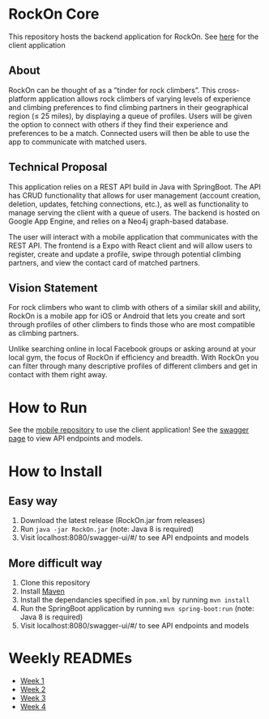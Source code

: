 # RockOn Core

This repository hosts the backend application for RockOn. See [here](https://github.com/CIS3296SoftwareDesignF21/rockon-mobile) for the client application

## About

RockOn can be thought of as a ”tinder for rock climbers”. This cross-platform application
allows rock climbers of varying levels of experience and climbing preferences to find climbing partners in their
geographical region (≤ 25 miles), by displaying a queue of profiles. Users will be given the option to connect
with others if they find their experience and preferences to be a match. Connected users will then be able
to use the app to communicate with matched users.

## Technical Proposal

This application relies on a REST API build in Java with SpringBoot. The API has CRUD functionality that allows for user management (account creation, deletion, updates, fetching connections, etc.), as well as functionality to manage serving the client with a queue of users. The backend is hosted on Google App Engine, and relies on a Neo4j graph-based database.

The user will interact with a mobile application that communicates with the REST API. The frontend is a Expo with React client and
will allow users to register, create and update a profile, swipe through potential climbing partners, and view the contact card
of matched partners.

## Vision Statement

For rock climbers who want to climb with others of a similar skill and ability, RockOn is a mobile app for iOS or Android that lets you create and sort through profiles of other climbers to finds those who are most compatible as climbing partners.

Unlike searching online in local Facebook groups or asking around at your local gym, the focus of RockOn if efficiency and breadth. With RockOn you can filter through many descriptive profiles of different climbers and get in contact with them right away.

# How to Run

See the [mobile repository](https://github.com/CIS3296SoftwareDesignF21/rockon-mobile) to use the client application! See the [swagger page](https://rockon-core.uc.r.appspot.com/swagger-ui/#) to view API endpoints and models.

# How to Install

## Easy way
1. Download the latest release (RockOn.jar from releases)
2. Run `java -jar RockOn.jar` (note: Java 8 is required)
3. Visit localhost:8080/swagger-ui/#/ to see API endpoints and models

## More difficult way
1. Clone this repository
2. Install [Maven](https://maven.apache.org/install.html)
3. Install the dependancies specified in `pom.xml` by running `mvn install`
4. Run the SpringBoot application by running `mvn spring-boot:run` (note: Java 8 is required)
5. Visit localhost:8080/swagger-ui/#/ to see API endpoints and models

# Weekly READMEs
- [Week 1](/Week1.md)
- [Week 2](/Week2.md)
- [Week 3](/Week3.md)
- [Week 4](/Week4.md)


